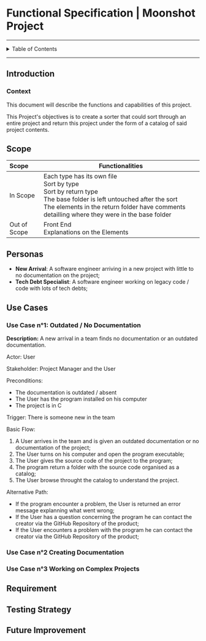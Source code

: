 # Functional Specification | Moonshot Project

---

<details>
<summary>Table of Contents</summary>

- [Functional Specification | Moonshot Project](#functional-specification--moonshot-project)
  - [Introduction](#introduction)
    - [Context](#context)
  - [Scope](#scope)
  - [Personas](#personas)
  - [Use Cases](#use-cases)
    - [Use Case n°1: Outdated / No Documentation](#use-case-n1-outdated--no-documentation)
    - [Use Case n°2 Creating Documentation](#use-case-n2-creating-documentation)
    - [Use Case n°3 Working on Complex Projects](#use-case-n3-working-on-complex-projects)
  - [Requirement](#requirement)
  - [Testing Strategy](#testing-strategy)
  - [Future Improvement](#future-improvement)

</details>

---

## Introduction

### Context

This document will describe the functions and capabilities of this project. 

This Project's objectives is to create a sorter that could sort through an entire project and return this project under the form of a catalog of said project contents.

## Scope

| Scope | Functionalities |
| :--- | --- |
| In Scope | Each type has its own file <br> Sort by type <br> Sort by return type <br> The base folder is left untouched after the sort <br> The elements in the return folder have comments detailling where they were in the base folder | 
| Out of Scope | Front End <br> Explanations on the Elements |

## Personas

- **New Arrival**: A software engineer arriving in a new project with little to no documentation on the project;
- **Tech Debt Specialist**: A software engineer working on legacy code / code with lots of tech debts; 

## Use Cases

### Use Case n°1: Outdated / No Documentation

**Description:** A new arrival in a team finds no documentation or an outdated documentation.

Actor: User

Stakeholder: Project Manager and the User

Preconditions: 

- The documentation is outdated / absent
- The User has the program installed on his computer
- The project is in C
  
Trigger: There is someone new in the team

Basic Flow:

1. A User arrives in the team and is given an outdated documentation or no documentation of the project;
2. The User turns on his computer and open the program executable;
3. The User gives the source code of the project to the program;
4. The program return a folder with the source code organised as a catalog;
5. The User browse throught the catalog to understand the project.
  
Alternative Path:

- If the program encounter a problem, the User is returned an error message explanning what went wrong;
- If the User has a question concerning the program he can contact the creator via the GitHub Repository of the product;
- If the User encounters a problem with the program he can contact the creator via the GitHub Repository of the product;

### Use Case n°2 Creating Documentation


### Use Case n°3 Working on Complex Projects


## Requirement

## Testing Strategy

## Future Improvement